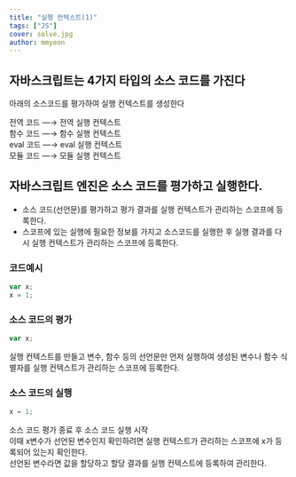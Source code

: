```yaml
---
title: "실행 컨텍스트(1)"
tags: ["JS"]
cover: solve.jpg
author: mmyeon
---
```


## 자바스크립트는 4가지 타입의 소스 코드를 가진다

아래의 소스코드를 평가하여 실행 컨텍스트를 생성한다<br>

전역 코드 —→ 전역 실행 컨텍스트<br>
함수 코드 —→ 함수 실행 컨텍스트<br>
eval 코드 —→ eval 실행 컨텍스트<br>
모듈 코드 —→ 모듈 실행 컨텍스트<br>

## 자바스크립트 엔진은 소스 코드를 평가하고 실행한다.

- 소스 코드(선언문)를 평가하고 평가 결과를 실행 컨텍스트가 관리하는 스코프에 등록한다.
- 스코프에 있는 실행에 필요한 정보를 가지고 소스코드를 실행한 후 실행 결과를 다시 실행 컨텍스트가 관리하는 스코프에 등록한다.

### 코드예시

```jsx
var x;
x = 1;
```

### 소스 코드의 평가

```jsx
var x;
```

실행 컨텍스트를 만들고 변수, 함수 등의 선언문만 먼저 실행하여 생성된 변수나 함수 식별자를 실행 컨텍스트가 관리하는 스코프에 등록한다.

### 소스 코드의 실행

```jsx
x = 1;
```

소스 코드 평가 종료 후 소스 코드 실행 시작<br>
이때 x변수가 선언된 변수인지 확인하려면 실행 컨텍스트가 관리하는 스코프에 x가 등록되어 있는지 확인한다.<br>
선언된 변수라면 값을 할당하고 할당 결과를 실행 컨텍스트에 등록하여 관리한다.<br>

